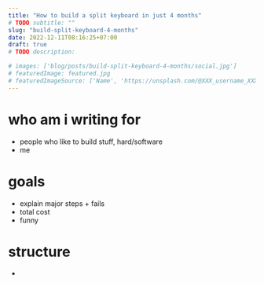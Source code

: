 ```yaml
---
title: "How to build a split keyboard in just 4 months"
# TODO subtitle: ""
slug: "build-split-keyboard-4-months"
date: 2022-12-11T08:16:25+07:00
draft: true
# TODO description: 

# images: ['blog/posts/build-split-keyboard-4-months/social.jpg']
# featuredImage: featured.jpg
# featuredImageSource: ['Name', 'https://unsplash.com/@XXX_username_XXX?utm_source=unsplash&utm_medium=referral&utm_content=creditCopyText']
---
```


# who am i writing for
- people who like to build stuff, hard/software
- me

# goals
- explain major steps + fails
- total cost
- funny

# structure
- 